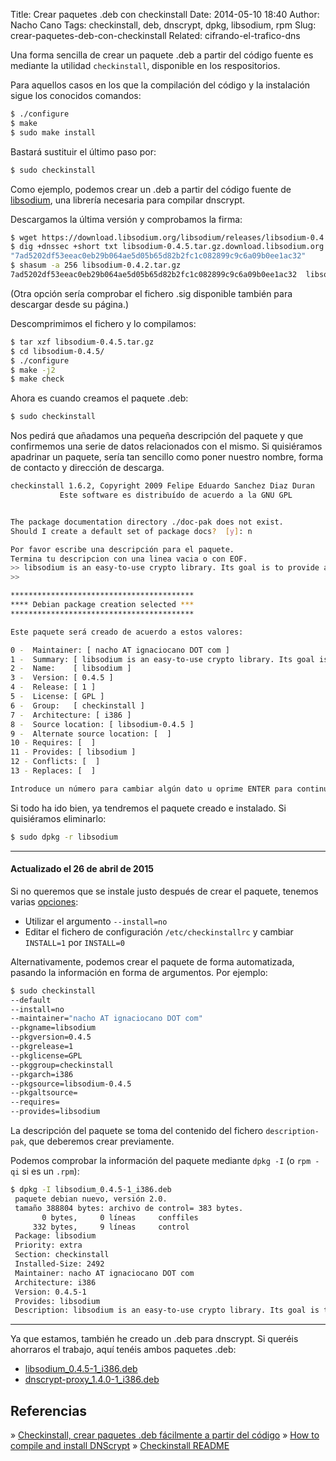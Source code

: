 Title: Crear paquetes .deb con checkinstall
Date: 2014-05-10 18:40
Author: Nacho Cano
Tags: checkinstall, deb, dnscrypt, dpkg, libsodium, rpm
Slug: crear-paquetes-deb-con-checkinstall
Related: cifrando-el-trafico-dns

Una forma sencilla de crear un paquete .deb a partir del código fuente
es mediante la utilidad `checkinstall`, disponible en los respositorios.

Para aquellos casos en los que la compilación del código y la
instalación sigue los conocidos comandos:

```bash
$ ./configure
$ make
$ sudo make install
```

Bastará sustituir el último paso por:

```bash
$ sudo checkinstall
```

Como ejemplo, podemos crear un .deb a partir del código fuente de
[libsodium][], una librería necesaria para compilar dnscrypt.

Descargamos la última versión y comprobamos la firma:

```bash
$ wget https://download.libsodium.org/libsodium/releases/libsodium-0.4.5.tar.gz
$ dig +dnssec +short txt libsodium-0.4.5.tar.gz.download.libsodium.org
"7ad5202df53eeac0eb29b064ae5d05b65d82b2fc1c082899c9c6a09b0ee1ac32"
$ shasum -a 256 libsodium-0.4.2.tar.gz
7ad5202df53eeac0eb29b064ae5d05b65d82b2fc1c082899c9c6a09b0ee1ac32  libsodium-0.4.5.tar.gz
```

(Otra opción sería comprobar el fichero .sig disponible también para
descargar desde su página.)

Descomprimimos el fichero y lo compilamos:

```bash
$ tar xzf libsodium-0.4.5.tar.gz
$ cd libsodium-0.4.5/
$ ./configure
$ make -j2
$ make check
```

Ahora es cuando creamos el paquete .deb:

```bash
$ sudo checkinstall
```

Nos pedirá que añadamos una pequeña descripción del paquete y que
confirmemos una serie de datos relacionados con el mismo. Si quisiéramos
apadrinar un paquete, sería tan sencillo como poner nuestro nombre,
forma de contacto y dirección de descarga.

```bash
checkinstall 1.6.2, Copyright 2009 Felipe Eduardo Sanchez Diaz Duran
           Este software es distribuído de acuerdo a la GNU GPL


The package documentation directory ./doc-pak does not exist.
Should I create a default set of package docs?  [y]: n

Por favor escribe una descripción para el paquete.
Termina tu descripcion con una linea vacia o con EOF.
>> libsodium is an easy-to-use crypto library. Its goal is to provide all of the core operations needed to build higher-level cryptographic tools.
>>

*****************************************
**** Debian package creation selected ***
*****************************************

Este paquete será creado de acuerdo a estos valores:

0 -  Maintainer: [ nacho AT ignaciocano DOT com ]
1 -  Summary: [ libsodium is an easy-to-use crypto library. Its goal is to provide all of the core operations needed to build higher-level cryptographic tools. ]
2 -  Name:    [ libsodium ]
3 -  Version: [ 0.4.5 ]
4 -  Release: [ 1 ]
5 -  License: [ GPL ]
6 -  Group:   [ checkinstall ]
7 -  Architecture: [ i386 ]
8 -  Source location: [ libsodium-0.4.5 ]
9 -  Alternate source location: [  ]
10 - Requires: [  ]
11 - Provides: [ libsodium ]
12 - Conflicts: [  ]
13 - Replaces: [  ]

Introduce un número para cambiar algún dato u oprime ENTER para continuar:
```

Si todo ha ido bien, ya tendremos el paquete creado e instalado. Si
quisiéramos eliminarlo:

```bash
$ sudo dpkg -r libsodium
```

* * * * *

#### Actualizado el 26 de abril de 2015

Si no queremos que se instale justo después de crear el paquete, tenemos
varias [opciones][]:

-   Utilizar el argumento `--install=no`
-   Editar el fichero de configuración `/etc/checkinstallrc` y cambiar
    `INSTALL=1` por `INSTALL=0`

Alternativamente, podemos crear el paquete de forma automatizada,
pasando la información en forma de argumentos. Por ejemplo:

```bash
$ sudo checkinstall
--default
--install=no
--maintainer="nacho AT ignaciocano DOT com"
--pkgname=libsodium
--pkgversion=0.4.5
--pkgrelease=1
--pkglicense=GPL
--pkggroup=checkinstall
--pkgarch=i386
--pkgsource=libsodium-0.4.5
--pkgaltsource=
--requires=
--provides=libsodium
```

La descripción del paquete se toma del contenido del fichero
`description-pak`, que deberemos crear previamente.

Podemos comprobar la información del paquete mediante `dpkg -I` (o
`rpm -qi` si es un `.rpm`):

```bash
$ dpkg -I libsodium_0.4.5-1_i386.deb
 paquete debian nuevo, versión 2.0.
 tamaño 388804 bytes: archivo de control= 383 bytes.
       0 bytes,     0 líneas     conffiles
     332 bytes,     9 líneas     control
 Package: libsodium
 Priority: extra
 Section: checkinstall
 Installed-Size: 2492
 Maintainer: nacho AT ignaciocano DOT com
 Architecture: i386
 Version: 0.4.5-1
 Provides: libsodium
 Description: libsodium is an easy-to-use crypto library. Its goal is to provide all of the core operations needed to build higher-level cryptographic tools.
```

* * * * *

Ya que estamos, también he creado un .deb para dnscrypt. Si queréis
ahorraros el trabajo, aquí tenéis ambos paquetes .deb:

-   [libsodium_0.4.5-1_i386.deb][]
-   [dnscrypt-proxy_1.4.0-1_i386.deb][]

Referencias
-----------

» [Checkinstall, crear paquetes .deb fácilmente a partir del código][]
» [How to compile and install DNScrypt][]
» [Checkinstall README][opciones]

  [libsodium]: https://download.libsodium.org/libsodium/releases/
    "libsodium"
  [opciones]: http://www.asic-linux.com.mx/~izto/checkinstall/docs/README
    "opciones"
  [libsodium_0.4.5-1_i386.deb]: {static}/deb/libsodium_0.4.5-1_i386.deb
    "libsodium_0.4.5-1_i386.deb"
  [dnscrypt-proxy_1.4.0-1_i386.deb]: {static}/deb/dnscrypt-proxy_1.4.0-1_i386.deb
    "dnscrypt-proxy_1.4.0-1_i386.deb"
  [Checkinstall, crear paquetes .deb fácilmente a partir del código]: http://ubuntulife.wordpress.com/2010/08/05/checkinstall-crear-paquetes-deb-facilmente-a-partir-del-codigo/
    "Checkinstall, crear paquetes .deb fácilmente a partir del código"
  [How to compile and install DNScrypt]: http://askubuntu.com/questions/330589/how-to-compile-and-install-dnscrypt/330611#330611
    "How to compile and install DNScrypt"
